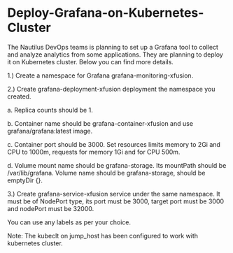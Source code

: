 # Deploy-Grafana-on-Kubernetes-Cluster

The Nautilus DevOps teams is planning to set up a Grafana tool to collect and analyze analytics from some applications. They are planning to deploy it on Kubernetes cluster. Below you can find more details.


1.) Create a namespace for Grafana grafana-monitoring-xfusion.

2.) Create grafana-deployment-xfusion deployment the namespace you created.

a. Replica counts should be 1.

b. Container name should be grafana-container-xfusion and use grafana/grafana:latest image.

c. Container port should be 3000. Set resources limits memory to 2Gi and CPU to 1000m, requests for memory 1Gi and for CPU 500m.

d. Volume mount name should be grafana-storage. Its mountPath should be /var/lib/grafana. Volume name should be grafana-storage, should be emptyDir {}.

3.) Create grafana-service-xfusion service under the same namespace. It must be of NodePort type, its port must be 3000, target port must be 3000 and nodePort must be 32000.

You can use any labels as per your choice.

Note: The kubeclt on jump_host has been configured to work with kubernetes cluster.
